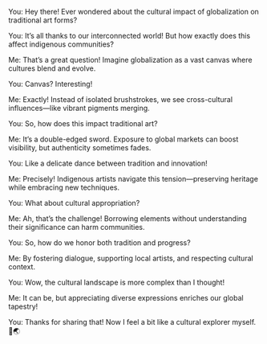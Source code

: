 You: Hey there! Ever wondered about the cultural impact of globalization on traditional art forms?

You: It’s all thanks to our interconnected world! But how exactly does this affect indigenous communities?

Me: That’s a great question! Imagine globalization as a vast canvas where cultures blend and evolve.

You: Canvas? Interesting!

Me: Exactly! Instead of isolated brushstrokes, we see cross-cultural influences—like vibrant pigments merging.

You: So, how does this impact traditional art?

Me: It’s a double-edged sword. Exposure to global markets can boost visibility, but authenticity sometimes fades.

You: Like a delicate dance between tradition and innovation!

Me: Precisely! Indigenous artists navigate this tension—preserving heritage while embracing new techniques.

You: What about cultural appropriation?

Me: Ah, that’s the challenge! Borrowing elements without understanding their significance can harm communities.

You: So, how do we honor both tradition and progress?

Me: By fostering dialogue, supporting local artists, and respecting cultural context.

You: Wow, the cultural landscape is more complex than I thought!

Me: It can be, but appreciating diverse expressions enriches our global tapestry!

You: Thanks for sharing that! Now I feel a bit like a cultural explorer myself. 🌺🌏
